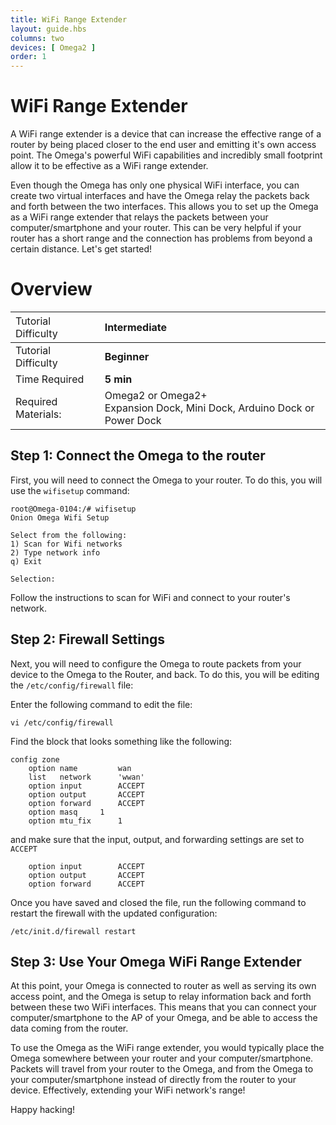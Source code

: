 ```yaml
---
title: WiFi Range Extender
layout: guide.hbs
columns: two
devices: [ Omega2 ]
order: 1
---
```


# WiFi Range Extender

A WiFi range extender is a device that can increase the effective range of a router by being placed closer to the end user and emitting it's own access point.
The Omega's powerful WiFi capabilities and incredibly small footprint allow it to be effective as a WiFi range extender.


[//]: # (illustration)

Even though the Omega has only one physical WiFi interface, you can create two virtual interfaces and have the Omega relay the packets back and forth between the two interfaces. This allows you to set up the Omega as a WiFi range extender that relays the packets between your computer/smartphone and your router. This can be very helpful if your router has a short range and the connection has problems from beyond a certain distance.
Let's get started!


# Overview

| <span style="font-weight:normal">Tutorial Difficulty</span> | Intermediate |
| :--- | :--- |
| Tutorial Difficulty | **Beginner** |
| Time Required | **5 min** |
| Required Materials: | Omega2 or Omega2+<br>Expansion Dock, Mini Dock, Arduino Dock or Power Dock |

[//]: # (batch2: add a few sentences describing at a high level what the steps will accomplish)

## Step 1: Connect the Omega to the router

First, you will need to connect the Omega to your router. To do this, you will use the `wifisetup` command:

```
root@Omega-0104:/# wifisetup
Onion Omega Wifi Setup

Select from the following:
1) Scan for Wifi networks
2) Type network info
q) Exit

Selection:
```

Follow the instructions to scan for WiFi and connect to your router's network.

[//]: # (section on making sure the firewall forwards STA->AP)
## Step 2: Firewall Settings

Next, you will need to configure the Omega to route packets from your device to the Omega to the Router, and back. To do this, you will be editing the `/etc/config/firewall` file:

Enter the following command to edit the file:
```
vi /etc/config/firewall
```

Find the block that looks something like the following:

```
config zone
    option name         wan
    list   network      'wwan'
    option input        ACCEPT
    option output       ACCEPT
    option forward      ACCEPT
    option masq     1
    option mtu_fix      1
```

and make sure that the input, output, and forwarding settings are set to `ACCEPT`

```
    option input        ACCEPT
    option output       ACCEPT
    option forward      ACCEPT
```


Once you have saved and closed the file, run the following command to restart the firewall with the updated configuration:

```
/etc/init.d/firewall restart
```


## Step 3: Use Your Omega WiFi Range Extender

At this point, your Omega is connected to router as well as serving its own access point, and the Omega is setup to relay information back and forth between these two WiFi interfaces. This means that you can connect your computer/smartphone to the AP of your Omega, and be able to access the data coming from the router.

To use the Omega as the WiFi range extender, you would typically place the Omega somewhere between your router and your computer/smartphone. Packets will travel from your router to the Omega, and from the Omega to your computer/smartphone instead of directly from the router to your device. Effectively, extending your WiFi network's range!

Happy hacking!
